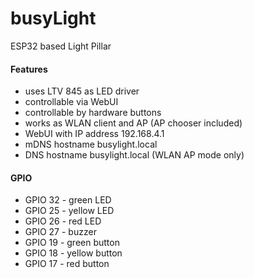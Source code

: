 # busyLight
ESP32 based Light Pillar
#### Features
* uses LTV 845 as LED driver
* controllable via WebUI
* controllable by hardware buttons
* works as WLAN client and AP (AP chooser included)
* WebUI with IP address 192.168.4.1
* mDNS hostname busylight.local
* DNS hostname busylight.local (WLAN AP mode only)
#### GPIO
* GPIO 32 - green LED
* GPIO 25 - yellow LED
* GPIO 26 - red LED
* GPIO 27 - buzzer
* GPIO 19 - green button
* GPIO 18 - yellow button
* GPIO 17 - red button